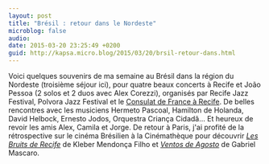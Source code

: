 ```yaml
---
layout: post
title: "Brésil : retour dans le Nordeste"
microblog: false
audio: 
date: 2015-03-20 23:25:49 +0200
guid: http://kapsa.micro.blog/2015/03/20/brsil-retour-dans.html
---
```

Voici quelques souvenirs de ma semaine au Brésil dans la région du Nordeste (troisième séjour ici), pour quatre beaux concerts à Recife et João Pessoa (2 solos et 2 duos avec Alex Corezzi), organisés par Recife Jazz Festival, Polvora Jazz Festival et le <a href="http://recife.ambafrance-br.org/O-pianista-de-jazz-frances-Jean">Consulat de France à Recife</a>. De belles rencontres avec les musiciens Hermeto Pascoal, Hamilton de Holanda, David Helbock, Ernesto Jodos, Orquestra Criança Cidadã... Et heureux de revoir les amis Alex, Camila et Jorge. De retour à Paris, j'ai profité de la rétrospective sur le cinéma Brésilien à la Cinémathèque pour découvrir <em><a href="http://www.survivance.net/document/13/57/Neighbouring-Sounds">Les Bruits de Recife</a></em> de Kleber Mendonça Filho et <em><a href="http://en.desvia.com.br/August-Winds-Ventos-de-Agosto">Ventos de Agosto</a></em> de Gabriel Mascaro.
